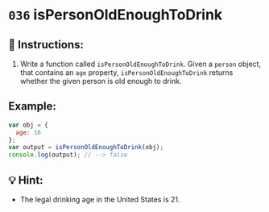 # `036` isPersonOldEnoughToDrink

## 📝 Instructions:

1. Write a function called `isPersonOldEnoughToDrink`. Given a `person` object, that contains an `age` property, `isPersonOldEnoughToDrink` returns whether the given person is old enough to drink.

## Example:

```Javascript
var obj = {
  age: 16
};
var output = isPersonOldEnoughToDrink(obj);
console.log(output); // --> false
```

## 💡 Hint:

+ The legal drinking age in the United States is 21.